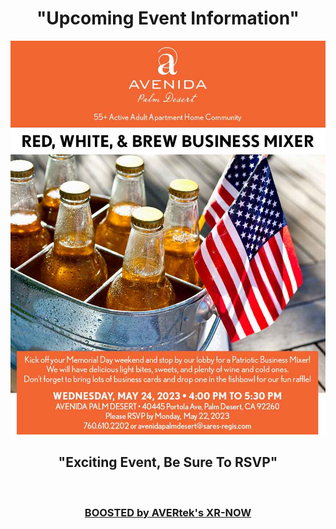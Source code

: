 <div align="center">
  
<h1><b> "Upcoming Event Information" </b></h1> <!-- Loads <model-viewer> for old browsers like IE11: -->

  <p align="center">
  <img src="images/APD-052423.jpg" width=750>
  </p>
  <h2><b> "Exciting Event, Be Sure To RSVP" </b></h2>
  <br>
  <!--<p align="center">
  <img src="images/APD-Funky-Fall-Fling_112922.jpg" width=750>
  </p>
  <h2><b> "Important Event, Be Sure To RSVP" </b></h2>
  <br> 
  <p align="center">
  <img src="images/APD-Toys-for-Tots-2022.jpg" width=750>
  </p>
  <h2><b> "Bringing Holiday Joy To Children" </b></h2> 
  <br><br> -->
<h3 style="text-align: center;" markdown="1"><a href="https://avertek.net/xr-now" onclick="getOutboundLink('https://avertek.net/xr-now'); return false;">BOOSTED by AVERtek's XR-NOW</a></h3> 
  <br><br>
</div>
